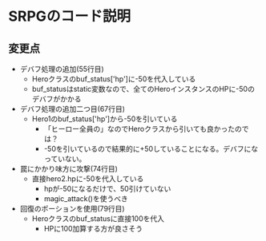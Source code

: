 # SRPGのコード説明

## 変更点
- デバフ処理の追加(55行目)
  - Heroクラスのbuf_status['hp']に-50を代入している
  - buf_statusはstatic変数なので、全てのHeroインスタンスのHPに-50のデバフがかかる
- デバフ処理の追加二つ目(67行目)
	- Hero1のbuf_status['hp']から-50を引いている
		- 「ヒーロー全員の」なのでHeroクラスから引いても良かったのでは？
		- -50を引いているので結果的に+50していることになる。デバフになっていない。
- 罠にかかり味方に攻撃(74行目)
	- 直接hero2.hpに-50を代入している
		- hpが-50になるだけで、50引けていない
		- magic_attack()を使うべき
- 回復のポーションを使用(79行目)
	- Heroクラスのbuf_statusに直接100を代入
		- HPに100加算する方が良さそう